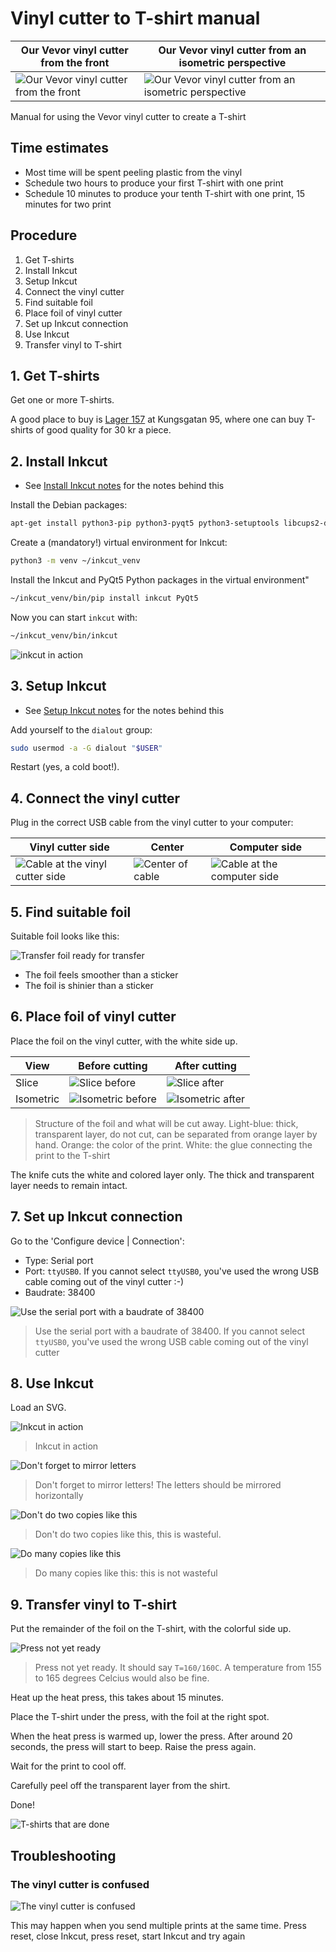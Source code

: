 # Vinyl cutter to T-shirt manual

Our Vevor vinyl cutter from the front|Our Vevor vinyl cutter from an isometric perspective
-------------------------------------|-------------------------------------
![Our Vevor vinyl cutter from the front](vevor_vinyl_cutter_front.jpg)    |![Our Vevor vinyl cutter from an isometric perspective](vevor_vinyl_cutter_isometric.jpg)

Manual for using the Vevor vinyl cutter to create a T-shirt

## Time estimates

- Most time will be spent peeling plastic from the vinyl
- Schedule two hours to produce your first T-shirt with one print
- Schedule 10 minutes to produce your tenth T-shirt with one print,
  15 minutes for two print

## Procedure

1. Get T-shirts
1. Install Inkcut
1. Setup Inkcut
1. Connect the vinyl cutter
1. Find suitable foil
1. Place foil of vinyl cutter
1. Set up Inkcut connection
1. Use Inkcut
1. Transfer vinyl to T-shirt

## 1. Get T-shirts

Get one or more T-shirts.

A good place to buy is [Lager 157](https://www.lager157.com) at Kungsgatan 95,
where one can buy T-shirts of good quality for 30 kr a piece.

## 2. Install Inkcut

- See [Install Inkcut notes](install_inkcut_notes.md) for the notes behind this

Install the Debian packages:

```bash
apt-get install python3-pip python3-pyqt5 python3-setuptools libcups2-dev python3-pyqt5.qtsvg
```

Create a (mandatory!) virtual environment for Inkcut:

```bash
python3 -m venv ~/inkcut_venv
```

Install the Inkcut and PyQt5 Python packages in the virtual environment"

```bash
~/inkcut_venv/bin/pip install inkcut PyQt5
```

Now you can start `inkcut` with:

```bash
~/inkcut_venv/bin/inkcut 
```

![inkcut in action](start_inkcut.png)

## 3. Setup Inkcut

- See [Setup Inkcut notes](setup_inkcut_notes.md) for the notes behind this

Add yourself to the `dialout` group:

```bash
sudo usermod -a -G dialout "$USER"
```

Restart (yes, a cold boot!).

## 4. Connect the vinyl cutter

Plug in the correct USB cable from the vinyl cutter to your computer:

Vinyl cutter side|Center|Computer side
---|---|---
![Cable at the vinyl cutter side](cable_vevor_side.jpg)|![Center of cable](cable_center.jpg)|![Cable at the computer side](cable_computer_side.jpg)

## 5. Find suitable foil

Suitable foil looks like this:

![Transfer foil ready for transfer](transfer_ready.jpg)

- The foil feels smoother than a sticker
- The foil is shinier than a sticker

## 6. Place foil of vinyl cutter

Place the foil on the vinyl cutter, with the white side up.

View     |Before cutting                                   |After cutting
---------|-------------------------------------------------|--------------------------------------------------------------
Slice    |![Slice before](foil_schematic_slice.png)        |![Slice after](foil_schematic_slice_after_cutting.png)
Isometric|![Isometric before](foil_schematic_isometric.png)|![Isometric after](foil_schematic_isometric_after_cutting.png)

> Structure of the foil and what will be cut away.
> Light-blue: thick, transparent layer, do not cut,
> can be separated from orange layer by hand.
> Orange: the color of the print.
> White: the glue connecting the print to the T-shirt

The knife cuts the white and colored layer only.
The thick and transparent layer needs to remain intact.

## 7. Set up Inkcut connection

Go to the 'Configure device | Connection':

- Type: Serial port
- Port: `ttyUSB0`. If you cannot select `ttyUSB0`, you've used the wrong USB cable
  coming out of the vinyl cutter :-)
- Baudrate: 38400

![Use the serial port with a baudrate of 38400](set_baudrate_to_38400.png)

> Use the serial port with a baudrate of 38400.
> If you cannot select `ttyUSB0`, you've used the wrong USB cable
> coming out of the vinyl cutter

## 8. Use Inkcut

Load an SVG.

![Inkcut in action](inkcut_with_ums_logo.png)

> Inkcut in action

![Don't forget to mirror letters](forgot_mirror.png)

> Don't forget to mirror letters!
> The letters should be mirrored horizontally

![Don't do two copies like this](inkcut_2_copies_wasteful.png)

> Don't do two copies like this, this is wasteful.

![Do many copies like this](inkcut_many.png)

> Do many copies like this: this is not wasteful

## 9. Transfer vinyl to T-shirt

Put the remainder of the foil on the T-shirt,
with the colorful side up.

![Press not yet ready](press_not_yet_ready.jpg)

> Press not yet ready. It should say `T=160/160C`.
> A temperature from
> 155 to 165 degrees Celcius would also be fine.

Heat up the heat press, this takes about 15 minutes.

Place the T-shirt under the press,
with the foil at the right spot.

When the heat press is warmed up,
lower the press. After around 20 seconds,
the press will start to beep. Raise the press again.

Wait for the print to cool off.

Carefully peel off the transparent layer from the shirt.

Done!

![T-shirts that are done](t_shirts_done.jpg)

## Troubleshooting

### The vinyl cutter is confused

![The vinyl cutter is confused](vevor_is_confused.jpg)

This may happen when you send multiple prints at the same time.
Press reset, close Inkcut, press reset, start Inkcut and try again

